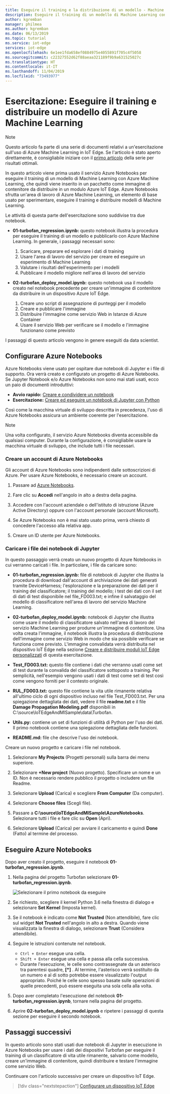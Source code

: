 ```yaml
---
title: Eseguire il training e la distribuzione di un modello - Machine Learning in Azure IoT Edge | Microsoft Docs
description: Eseguire il training di un modello di Machine Learning con Azure Machine Learning e quindi inserirlo in un pacchetto come immagine di contenitore che è possibile distribuire in un modulo Azure IoT Edge.
author: kgremban
manager: philmea
ms.author: kgremban
ms.date: 06/13/2019
ms.topic: tutorial
ms.service: iot-edge
services: iot-edge
ms.openlocfilehash: 6e1ee1fda658ef0884975e4055891f705c4f5058
ms.sourcegitcommit: c22327552d62f88aeaa321189f9b9a631525027c
ms.translationtype: HT
ms.contentlocale: it-IT
ms.lasthandoff: 11/04/2019
ms.locfileid: "73493977"
---
```

# <a name="tutorial-train-and-deploy-an-azure-machine-learning-model"></a>Esercitazione: Eseguire il training e distribuire un modello di Azure Machine Learning

> [!NOTE]
> Questo articolo fa parte di una serie di documenti relativi a un'esercitazione sull'uso di Azure Machine Learning in IoT Edge. Se l'articolo è stato aperto direttamente, è consigliabile iniziare con il [primo articolo](tutorial-machine-learning-edge-01-intro.md) della serie per risultati ottimali.

In questo articolo viene prima usato il servizio Azure Notebooks per eseguire il training di un modello di Machine Learning con Azure Machine Learning, che quindi viene inserito in un pacchetto come immagine di contenitore da distribuire in un modulo Azure IoT Edge. Azure Notebooks sfrutta un'area di lavoro di Azure Machine Learning, un elemento di base usato per sperimentare, eseguire il training e distribuire modelli di Machine Learning.

Le attività di questa parte dell'esercitazione sono suddivise tra due notebook.

* **01-turbofan\_regression.ipynb:** questo notebook illustra la procedura per eseguire il training di un modello e pubblicarlo con Azure Machine Learning. In generale, i passaggi necessari sono:

  1. Scaricare, preparare ed esplorare i dati di training
  2. Usare l'area di lavoro del servizio per creare ed eseguire un esperimento di Machine Learning
  3. Valutare i risultati dell'esperimento per i modelli
  4. Pubblicare il modello migliore nell'area di lavoro del servizio

* **02-turbofan\_deploy\_model.ipynb:** questo notebook usa il modello creato nel notebook precedente per creare un'immagine di contenitore da distribuire in un dispositivo Azure IoT Edge.

  1. Creare uno script di assegnazione di punteggi per il modello
  2. Creare e pubblicare l'immagine
  3. Distribuire l'immagine come servizio Web in Istanze di Azure Container
  4. Usare il servizio Web per verificare se il modello e l'immagine funzionano come previsto

I passaggi di questo articolo vengono in genere eseguiti da data scientist.

## <a name="set-up-azure-notebooks"></a>Configurare Azure Notebooks

Azure Notebooks viene usato per ospitare due notebook di Jupyter e i file di supporto. Ora verrà creato e configurato un progetto di Azure Notebooks. Se Jupyter Notebook e/o Azure Notebooks non sono mai stati usati, ecco un paio di documenti introduttivi:

* **Avvio rapido:** [Creare e condividere un notebook](../notebooks/quickstart-create-share-jupyter-notebook.md)
* **Esercitazione:** [Creare ed eseguire un notebook di Jupyter con Python](../notebooks/tutorial-create-run-jupyter-notebook.md)

Così come la macchina virtuale di sviluppo descritta in precedenza, l'uso di Azure Notebooks assicura un ambiente coerente per l'esercitazione.

> [!NOTE]
> Una volta configurato, il servizio Azure Notebooks diventa accessibile da qualsiasi computer. Durante la configurazione, è consigliabile usare la macchina virtuale di sviluppo, che include tutti i file necessari.

### <a name="create-an-azure-notebooks-account"></a>Creare un account di Azure Notebooks

Gli account di Azure Notebooks sono indipendenti dalle sottoscrizioni di Azure. Per usare Azure Notebooks, è necessario creare un account.

1. Passare ad [Azure Notebooks](https://notebooks.azure.com).

2. Fare clic su **Accedi** nell'angolo in alto a destra della pagina.

3. Accedere con l'account aziendale o dell'istituto di istruzione (Azure Active Directory) oppure con l'account personale (account Microsoft).

4. Se Azure Notebooks non è mai stato usato prima, verrà chiesto di concedere l'accesso alla relativa app.

5. Creare un ID utente per Azure Notebooks.

### <a name="upload-jupyter-notebooks-files"></a>Caricare i file dei notebook di Jupyter

In questo passaggio verrà creato un nuovo progetto di Azure Notebooks in cui verranno caricati i file. In particolare, i file da caricare sono:

* **01-turbofan\_regression.ipynb:** file di notebook di Jupyter che illustra la procedura di download dall'account di archiviazione dei dati generati tramite DeviceHarness; l'esplorazione e la preparazione dei dati per il training del classificatore; il training del modello; i test dei dati con il set di dati di test disponibile nel file\_FD003.txt; e infine il salvataggio del modello di classificatore nell'area di lavoro del servizio Machine Learning.

* **02-turbofan\_deploy\_model.ipynb:** notebook di Jupyter che illustra come usare il modello di classificatore salvato nell'area di lavoro del servizio Machine Learning per produrre un'immagine di contenitore. Una volta creata l'immagine, il notebook illustra la procedura di distribuzione dell'immagine come servizio Web in modo che sia possibile verificare se funziona come previsto. L'immagine convalidata verrà distribuita nel dispositivo IoT Edge nella sezione [Creare e distribuire moduli IoT Edge personalizzati](tutorial-machine-learning-edge-06-custom-modules.md) di questa esercitazione.

* **Test\_FD003.txt:** questo file contiene i dati che verranno usati come set di test durante la convalida del classificatore sottoposto a training. Per semplicità, nell'esempio vengono usati i dati di test come set di test così come vengono forniti per il contesto originale.

* **RUL\_FD003.txt:** questo file contiene la vita utile rimanente relativa all'ultimo ciclo di ogni dispositivo incluso nel file Test\_FD003.txt. Per una spiegazione dettagliata dei dati, vedere il file **readme.txt** e il file **Damage Propagation Modeling.pdf** disponibili in C:\\source\\IoTEdgeAndMlSample\\data\\Turbofan.

* **Utils.py:** contiene un set di funzioni di utilità di Python per l'uso dei dati. Il primo notebook contiene una spiegazione dettagliata delle funzioni.

* **README.md:** file che descrive l'uso dei notebook.

Creare un nuovo progetto e caricare i file nel notebook.

1. Selezionare **My Projects** (Progetti personali) sulla barra dei menu superiore.

1. Selezionare **+New project** (Nuovo progetto). Specificare un nome e un ID. Non è necessario rendere pubblico il progetto o includere un file Readme.

1. Selezionare **Upload** (Carica) e scegliere **From Computer** (Da computer).

1. Selezionare **Choose files** (Scegli file).

1. Passare a **C:\source\IoTEdgeAndMlSample\AzureNotebooks**. Selezionare tutti i file e fare clic su **Open** (Apri).

1. Selezionare **Upload** (Carica) per avviare il caricamento e quindi **Done** (Fatto) al termine del processo.

## <a name="run-azure-notebooks"></a>Eseguire Azure Notebooks

Dopo aver creato il progetto, eseguire il notebook **01-turbofan\_regression.ipynb**.

1. Nella pagina del progetto Turbofan selezionare **01-turbofan\_regression.ipynb**.

    ![Selezionare il primo notebook da eseguire](media/tutorial-machine-learning-edge-04-train-model/select-turbofan-regression-notebook.png)

2. Se richiesto, scegliere il kernel Python 3.6 nella finestra di dialogo e selezionare **Set Kernel** (Imposta kernel).

3. Se il notebook è indicato come **Not Trusted** (Non attendibile), fare clic sul widget **Not Trusted** nell'angolo in alto a destra. Quando viene visualizzata la finestra di dialogo, selezionare **Trust** (Considera attendibile).

4. Seguire le istruzioni contenute nel notebook.

    * `Ctrl + Enter` esegue una cella.
    * `Shift + Enter` esegue una cella e passa alla cella successiva.
    * Durante l'esecuzione, le celle sono contrassegnate da un asterisco tra parentesi quadre, **[\*]** . Al termine, l'asterisco verrà sostituito da un numero e al di sotto potrebbe essere visualizzato l'output appropriato. Poiché le celle sono spesso basate sulle operazioni di quelle precedenti, può essere eseguita una sola cella alla volta.

5. Dopo aver completato l'esecuzione del notebook **01-turbofan\_regression.ipynb**, tornare nella pagina del progetto.

6. Aprire **02-turbofan\_deploy\_model.ipynb** e ripetere i passaggi di questa sezione per eseguire il secondo notebook.

## <a name="next-steps"></a>Passaggi successivi

In questo articolo sono stati usati due notebook di Jupyter in esecuzione in Azure Notebooks per usare i dati dei dispositivi Turbofan per eseguire il training di un classificatore di vita utile rimanente, salvarlo come modello, creare un'immagine di contenitore, quindi distribuire e testare l'immagine come servizio Web.

Continuare con l'articolo successivo per creare un dispositivo IoT Edge.

> [!div class="nextstepaction"]
> [Configurare un dispositivo IoT Edge](tutorial-machine-learning-edge-05-configure-edge-device.md)
